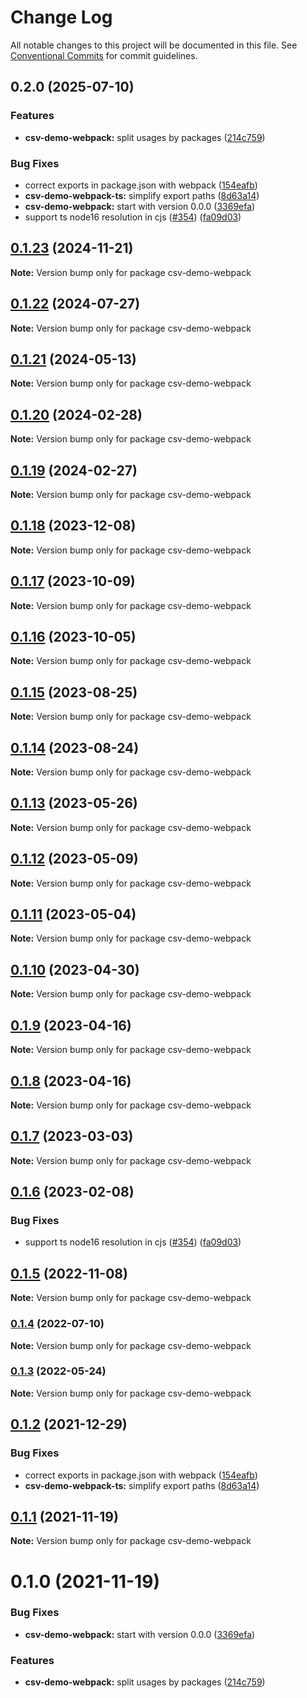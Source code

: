 # Change Log

All notable changes to this project will be documented in this file.
See [Conventional Commits](https://conventionalcommits.org) for commit guidelines.

## 0.2.0 (2025-07-10)

### Features

- **csv-demo-webpack:** split usages by packages ([214c759](https://github.com/adaltas/node-csv/commit/214c75980d61bf96ec1d6892858887ba29235987))

### Bug Fixes

- correct exports in package.json with webpack ([154eafb](https://github.com/adaltas/node-csv/commit/154eafbac866eb4499a0d392f8dcd057695c2586))
- **csv-demo-webpack-ts:** simplify export paths ([8d63a14](https://github.com/adaltas/node-csv/commit/8d63a14313bb6b26f13fafb740cc686f1dfaa65f))
- **csv-demo-webpack:** start with version 0.0.0 ([3369efa](https://github.com/adaltas/node-csv/commit/3369efa09831fabb57fef9c94cd4ca14e0b05981))
- support ts node16 resolution in cjs ([#354](https://github.com/adaltas/node-csv/issues/354)) ([fa09d03](https://github.com/adaltas/node-csv/commit/fa09d03aaf0008b2790656871ca6b2c4be12d14c))

## [0.1.23](https://github.com/adaltas/node-csv/compare/csv-demo-webpack@0.1.22...csv-demo-webpack@0.1.23) (2024-11-21)

**Note:** Version bump only for package csv-demo-webpack

## [0.1.22](https://github.com/adaltas/node-csv/compare/csv-demo-webpack@0.1.21...csv-demo-webpack@0.1.22) (2024-07-27)

**Note:** Version bump only for package csv-demo-webpack

## [0.1.21](https://github.com/adaltas/node-csv/compare/csv-demo-webpack@0.1.20...csv-demo-webpack@0.1.21) (2024-05-13)

**Note:** Version bump only for package csv-demo-webpack

## [0.1.20](https://github.com/adaltas/node-csv/compare/csv-demo-webpack@0.1.19...csv-demo-webpack@0.1.20) (2024-02-28)

**Note:** Version bump only for package csv-demo-webpack

## [0.1.19](https://github.com/adaltas/node-csv/compare/csv-demo-webpack@0.1.18...csv-demo-webpack@0.1.19) (2024-02-27)

**Note:** Version bump only for package csv-demo-webpack

## [0.1.18](https://github.com/adaltas/node-csv/compare/csv-demo-webpack@0.1.17...csv-demo-webpack@0.1.18) (2023-12-08)

**Note:** Version bump only for package csv-demo-webpack

## [0.1.17](https://github.com/adaltas/node-csv/compare/csv-demo-webpack@0.1.16...csv-demo-webpack@0.1.17) (2023-10-09)

**Note:** Version bump only for package csv-demo-webpack

## [0.1.16](https://github.com/adaltas/node-csv/compare/csv-demo-webpack@0.1.15...csv-demo-webpack@0.1.16) (2023-10-05)

**Note:** Version bump only for package csv-demo-webpack

## [0.1.15](https://github.com/adaltas/node-csv/compare/csv-demo-webpack@0.1.14...csv-demo-webpack@0.1.15) (2023-08-25)

**Note:** Version bump only for package csv-demo-webpack

## [0.1.14](https://github.com/adaltas/node-csv/compare/csv-demo-webpack@0.1.13...csv-demo-webpack@0.1.14) (2023-08-24)

**Note:** Version bump only for package csv-demo-webpack

## [0.1.13](https://github.com/adaltas/node-csv/compare/csv-demo-webpack@0.1.12...csv-demo-webpack@0.1.13) (2023-05-26)

**Note:** Version bump only for package csv-demo-webpack

## [0.1.12](https://github.com/adaltas/node-csv/compare/csv-demo-webpack@0.1.11...csv-demo-webpack@0.1.12) (2023-05-09)

**Note:** Version bump only for package csv-demo-webpack

## [0.1.11](https://github.com/adaltas/node-csv/compare/csv-demo-webpack@0.1.10...csv-demo-webpack@0.1.11) (2023-05-04)

**Note:** Version bump only for package csv-demo-webpack

## [0.1.10](https://github.com/adaltas/node-csv/compare/csv-demo-webpack@0.1.9...csv-demo-webpack@0.1.10) (2023-04-30)

**Note:** Version bump only for package csv-demo-webpack

## [0.1.9](https://github.com/adaltas/node-csv/compare/csv-demo-webpack@0.1.7...csv-demo-webpack@0.1.9) (2023-04-16)

**Note:** Version bump only for package csv-demo-webpack

## [0.1.8](https://github.com/adaltas/node-csv/compare/csv-demo-webpack@0.1.7...csv-demo-webpack@0.1.8) (2023-04-16)

**Note:** Version bump only for package csv-demo-webpack

## [0.1.7](https://github.com/adaltas/node-csv/compare/csv-demo-webpack@0.1.6...csv-demo-webpack@0.1.7) (2023-03-03)

**Note:** Version bump only for package csv-demo-webpack

## [0.1.6](https://github.com/adaltas/node-csv/compare/csv-demo-webpack@0.1.5...csv-demo-webpack@0.1.6) (2023-02-08)

### Bug Fixes

- support ts node16 resolution in cjs ([#354](https://github.com/adaltas/node-csv/issues/354)) ([fa09d03](https://github.com/adaltas/node-csv/commit/fa09d03aaf0008b2790656871ca6b2c4be12d14c))

## [0.1.5](https://github.com/adaltas/node-csv/compare/csv-demo-webpack@0.1.4...csv-demo-webpack@0.1.5) (2022-11-08)

**Note:** Version bump only for package csv-demo-webpack

### [0.1.4](https://github.com/adaltas/node-csv/compare/csv-demo-webpack@0.1.3...csv-demo-webpack@0.1.4) (2022-07-10)

**Note:** Version bump only for package csv-demo-webpack

### [0.1.3](https://github.com/adaltas/node-csv/compare/csv-demo-webpack@0.1.2...csv-demo-webpack@0.1.3) (2022-05-24)

**Note:** Version bump only for package csv-demo-webpack

## [0.1.2](https://github.com/adaltas/node-csv/compare/csv-demo-webpack@0.1.1...csv-demo-webpack@0.1.2) (2021-12-29)

### Bug Fixes

- correct exports in package.json with webpack ([154eafb](https://github.com/adaltas/node-csv/commit/154eafbac866eb4499a0d392f8dcd057695c2586))
- **csv-demo-webpack-ts:** simplify export paths ([8d63a14](https://github.com/adaltas/node-csv/commit/8d63a14313bb6b26f13fafb740cc686f1dfaa65f))

## [0.1.1](https://github.com/adaltas/node-csv/compare/csv-demo-webpack@0.1.0...csv-demo-webpack@0.1.1) (2021-11-19)

**Note:** Version bump only for package csv-demo-webpack

# 0.1.0 (2021-11-19)

### Bug Fixes

- **csv-demo-webpack:** start with version 0.0.0 ([3369efa](https://github.com/adaltas/node-csv/commit/3369efa09831fabb57fef9c94cd4ca14e0b05981))

### Features

- **csv-demo-webpack:** split usages by packages ([214c759](https://github.com/adaltas/node-csv/commit/214c75980d61bf96ec1d6892858887ba29235987))
